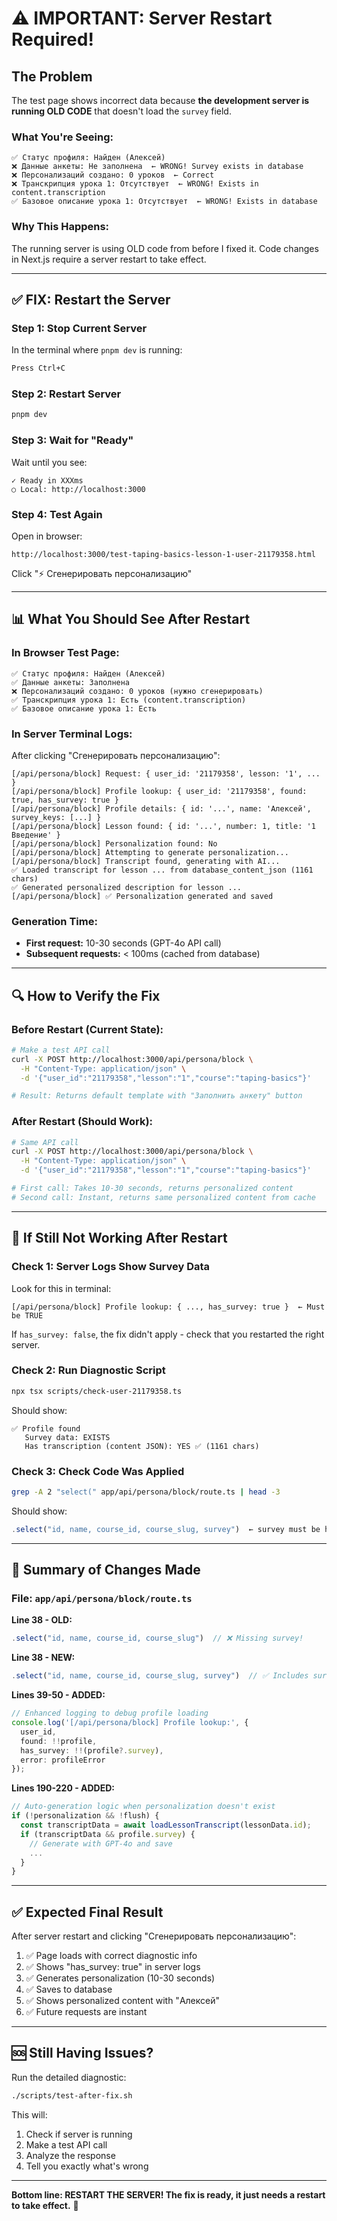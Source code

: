 # ⚠️ IMPORTANT: Server Restart Required!

## The Problem

The test page shows incorrect data because **the development server is running OLD CODE** that doesn't load the `survey` field.

### What You're Seeing:
```
✅ Статус профиля: Найден (Алексей)
❌ Данные анкеты: Не заполнена  ← WRONG! Survey exists in database
❌ Персонализаций создано: 0 уроков  ← Correct
❌ Транскрипция урока 1: Отсутствует  ← WRONG! Exists in content.transcription
✅ Базовое описание урока 1: Отсутствует  ← WRONG! Exists in database
```

### Why This Happens:
The running server is using OLD code from before I fixed it. Code changes in Next.js require a server restart to take effect.

---

## ✅ FIX: Restart the Server

### Step 1: Stop Current Server
In the terminal where `pnpm dev` is running:
```bash
Press Ctrl+C
```

### Step 2: Restart Server
```bash
pnpm dev
```

### Step 3: Wait for "Ready"
Wait until you see:
```
✓ Ready in XXXms
○ Local: http://localhost:3000
```

### Step 4: Test Again
Open in browser:
```
http://localhost:3000/test-taping-basics-lesson-1-user-21179358.html
```

Click "⚡ Сгенерировать персонализацию"

---

## 📊 What You Should See After Restart

### In Browser Test Page:
```
✅ Статус профиля: Найден (Алексей)
✅ Данные анкеты: Заполнена
❌ Персонализаций создано: 0 уроков (нужно сгенерировать)
✅ Транскрипция урока 1: Есть (content.transcription)
✅ Базовое описание урока 1: Есть
```

### In Server Terminal Logs:
After clicking "Сгенерировать персонализацию":
```
[/api/persona/block] Request: { user_id: '21179358', lesson: '1', ... }
[/api/persona/block] Profile lookup: { user_id: '21179358', found: true, has_survey: true }
[/api/persona/block] Profile details: { id: '...', name: 'Алексей', survey_keys: [...] }
[/api/persona/block] Lesson found: { id: '...', number: 1, title: '1 Введение' }
[/api/persona/block] Personalization found: No
[/api/persona/block] Attempting to generate personalization...
[/api/persona/block] Transcript found, generating with AI...
✅ Loaded transcript for lesson ... from database_content_json (1161 chars)
✅ Generated personalized description for lesson ...
[/api/persona/block] ✅ Personalization generated and saved
```

### Generation Time:
- **First request:** 10-30 seconds (GPT-4o API call)
- **Subsequent requests:** < 100ms (cached from database)

---

## 🔍 How to Verify the Fix

### Before Restart (Current State):
```bash
# Make a test API call
curl -X POST http://localhost:3000/api/persona/block \
  -H "Content-Type: application/json" \
  -d '{"user_id":"21179358","lesson":"1","course":"taping-basics"}'

# Result: Returns default template with "Заполнить анкету" button
```

### After Restart (Should Work):
```bash
# Same API call
curl -X POST http://localhost:3000/api/persona/block \
  -H "Content-Type: application/json" \
  -d '{"user_id":"21179358","lesson":"1","course":"taping-basics"}'

# First call: Takes 10-30 seconds, returns personalized content
# Second call: Instant, returns same personalized content from cache
```

---

## 🐛 If Still Not Working After Restart

### Check 1: Server Logs Show Survey Data
Look for this in terminal:
```
[/api/persona/block] Profile lookup: { ..., has_survey: true }  ← Must be TRUE
```

If `has_survey: false`, the fix didn't apply - check that you restarted the right server.

### Check 2: Run Diagnostic Script
```bash
npx tsx scripts/check-user-21179358.ts
```

Should show:
```
✅ Profile found
   Survey data: EXISTS
   Has transcription (content JSON): YES ✅ (1161 chars)
```

### Check 3: Check Code Was Applied
```bash
grep -A 2 "select(" app/api/persona/block/route.ts | head -3
```

Should show:
```typescript
.select("id, name, course_id, course_slug, survey")  ← survey must be here!
```

---

## 📝 Summary of Changes Made

### File: `app/api/persona/block/route.ts`

**Line 38 - OLD:**
```typescript
.select("id, name, course_id, course_slug")  // ❌ Missing survey!
```

**Line 38 - NEW:**
```typescript
.select("id, name, course_id, course_slug, survey")  // ✅ Includes survey
```

**Lines 39-50 - ADDED:**
```typescript
// Enhanced logging to debug profile loading
console.log('[/api/persona/block] Profile lookup:', {
  user_id,
  found: !!profile,
  has_survey: !!(profile?.survey),
  error: profileError
});
```

**Lines 190-220 - ADDED:**
```typescript
// Auto-generation logic when personalization doesn't exist
if (!personalization && !flush) {
  const transcriptData = await loadLessonTranscript(lessonData.id);
  if (transcriptData && profile.survey) {
    // Generate with GPT-4o and save
    ...
  }
}
```

---

## ✅ Expected Final Result

After server restart and clicking "Сгенерировать персонализацию":

1. ✅ Page loads with correct diagnostic info
2. ✅ Shows "has_survey: true" in server logs
3. ✅ Generates personalization (10-30 seconds)
4. ✅ Saves to database
5. ✅ Shows personalized content with "Алексей"
6. ✅ Future requests are instant

---

## 🆘 Still Having Issues?

Run the detailed diagnostic:
```bash
./scripts/test-after-fix.sh
```

This will:
1. Check if server is running
2. Make a test API call
3. Analyze the response
4. Tell you exactly what's wrong

---

**Bottom line: RESTART THE SERVER! The fix is ready, it just needs a restart to take effect.** 🚀
